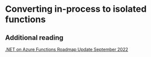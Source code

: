 # Converting in-process to isolated functions
## Additional reading
[.NET on Azure Functions Roadmap Update September 2022](https://techcommunity.microsoft.com/t5/apps-on-azure-blog/net-on-azure-functions-roadmap-update/ba-p/3619066)
